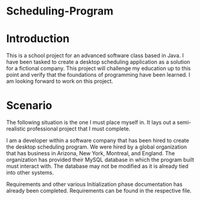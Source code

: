 # Scheduling-Program

# Introduction

This is a school project for an advanced software class based in Java. I have been tasked to create a desktop scheduling
application as a solution for a fictional company. This project will challenge my education up to this point and verify
that the foundations of programming have been learned. I am looking forward to work on this project.

# Scenario

The following situation is the one I must place myself in. It lays out a semi-realistic professional project that I must
complete.

I am a developer within a software company that has been hired to create the desktop scheduling program. We were hired
by a global organization that has business in Arizona, New York, Montreal, and England. The organization has provided
their MySQL database in which the program built must interact with. The database may not be modified as it is already
tied into other systems.

Requirements and other various Initialization phase documentation has already been completed. Requirements can be found
in the respective file.
